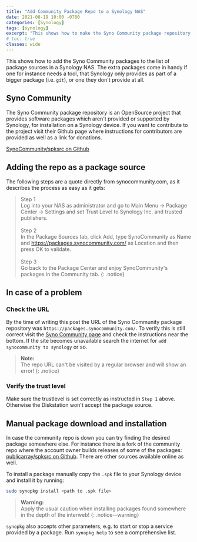 ```yaml
---
title: "Add Community Package Repo to a Synology NAS"
date: 2021-08-19 10:00 -0700
categories: [Synology]
tags: [synology]
excerpt: "This shows how to make the Syno Community package repository available to a Synology NAS."
# toc: true
classes: wide
---
```


This shows how to add the Syno Community packages to the list of package sources in a Synology NAS. The extra packages come in handy if one for instance needs a tool, that Synology only provides as part of a bigger package (i.e. `git`), or one they don't provide at all.

## Syno Community

The Syno Community package repository is an OpenSource project that provides software packages which aren't provided or supported by Synology, for installation on a Synology device. If you want to contribute to the project visit their Github page where instructions for contributors are provided as well as a link for donations.

[SynoCommunity/spksrc on Github](https://github.com/SynoCommunity/spksrc)

## Adding the repo as a package source

The following steps are a quote directly from synocommunity.com, as it describes the process as easy as it gets:

>Step 1<br>
>Log into your NAS as administrator and go to Main Menu → Package Center → Settings and set Trust Level to Synology Inc. and trusted publishers.
><br><br>
>Step 2<br>
>In the Package Sources tab, click Add, type SynoCommunity as Name and https://packages.synocommunity.com/ as Location and then press OK to validate.
><br><br>
>Step 3<br>
>Go back to the Package Center and enjoy SynoCommunity's packages in the Community tab.
{: .notice}

## In case of a problem

### Check the URL

By the time of writing this post the URL of the Syno Community package repository was `https://packages.synocommunity.com/`. To verify this is still correct visit the [Syno Community page](https://synocommunity.com) and check the instructions near the bottom. If the site becomes unavailable search the internet for `add synocommunity to synology` or so.

>**Note:**<br>
>The repo URL can't be visited by a regular browser and will show an error!
{: .notice}

### Verify the trust level

Make sure the trustlevel is set correctly as instructed in `Step 1` above. Otherwise the Diskstation won't accept the package source.

## Manual package download and installation

In case the community repo is down you can try finding the desired package somewhere else. For instance there is a fork of the community repo where the account owner builds releases of some of the packages: [publicarray/spksrc on Github](https://github.com/publicarray/spksrc/releases). There are other sources available online as well. 

To install a package manually copy the `.spk` file to your Synology device and install it by running:

```bash
sudo synopkg install <path to .spk file>
```

>**Warning:**<br>
>Apply the usual caution when installing packages found somewhere in the depth of the interweb!
{: .notice--warning}

`synopkg` also accepts other parameters, e.g. to start or stop a service provided by a package. Run `synopkg help` to see a comprehensive list.
